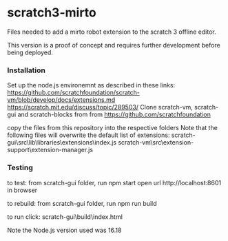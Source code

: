 # scratch3-mirto
Files needed to add a mirto robot extension to the scratch 3 offline editor.

This version is a proof of concept and requires further development before being deployed.

### Installation ###
Set up the node.js environemnt as described in these links:
  https://github.com/scratchfoundation/scratch-vm/blob/develop/docs/extensions.md
  https://scratch.mit.edu/discuss/topic/289503/
Clone scratch-vm, scratch-gui and scratch-blocks from from https://github.com/scratchfoundation

copy the files from this repository into the respective folders
Note that the following files will overwrite the default list of extensions:
  scratch-gui\src\lib\libraries\extensions\index.js
  scratch-vm\src\extension-support\extension-manager.js  

### Testing ###
to test:
	from scratch-gui folder, run
		npm start
                open url http://localhost:8601  in browser 

to rebuild:
	from scratch-gui folder, run
		npm run build

to run click:   scratch-gui\build\index.html

Note the Node.js  version used was 16.18